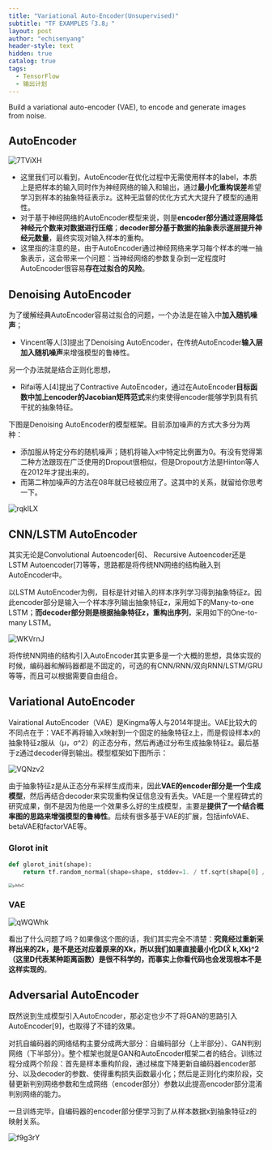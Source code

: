 ```yaml
---
title: "Variational Auto-Encoder(Unsupervised)"
subtitle: "TF EXAMPLES「3.8」"
layout: post
author: "echisenyang"
header-style: text
hidden: true
catalog: true
tags:
  - TensorFlow
  - 输出计划
---
```




Build a variational auto-encoder (VAE), to encode and generate images from noise.

## AutoEncoder

![7TViXH](https://gitee.com/echisenyang/GiteeForUpicUse/raw/master/uPic/7TViXH.jpg)

- 这里我们可以看到，AutoEncoder在优化过程中无需使用样本的label，本质上是把样本的输入同时作为神经网络的输入和输出，通过**最小化重构误差**希望学习到样本的抽象特征表示z。这种无监督的优化方式大大提升了模型的通用性。
- 对于基于神经网络的AutoEncoder模型来说，则是**encoder部分通过逐层降低神经元个数来对数据进行压缩**；**decoder部分基于数据的抽象表示逐层提升神经元数量**，最终实现对输入样本的重构。
- 这里指的注意的是，由于AutoEncoder通过神经网络来学习每个样本的唯一抽象表示，这会带来一个问题：当神经网络的参数复杂到一定程度时AutoEncoder很容易**存在过拟合的风险**。



## Denoising AutoEncoder

为了缓解经典AutoEncoder容易过拟合的问题，一个办法是在输入中**加入随机噪声**；

- Vincent等人[3]提出了Denoising AutoEncoder，在传统AutoEncoder**输入层加入随机噪声**来增强模型的鲁棒性。

另一个办法就是结合正则化思想，

- Rifai等人[4]提出了Contractive AutoEncoder，通过在AutoEncoder**目标函数中加上encoder的Jacobian矩阵范式**来约束使得encoder能够学到具有抗干扰的抽象特征。

下图是Denoising AutoEncoder的模型框架。目前添加噪声的方式大多分为两种：

- 添加服从特定分布的随机噪声；随机将输入x中特定比例置为0。有没有觉得第二种方法跟现在广泛使用的Dropout很相似，但是Dropout方法是Hinton等人在2012年才提出来的，
- 而第二种加噪声的方法在08年就已经被应用了。这其中的关系，就留给你思考一下。

![rqklLX](https://gitee.com/echisenyang/GiteeForUpicUse/raw/master/uPic/rqklLX.jpg)



## CNN/LSTM AutoEncoder

其实无论是Convolutional Autoencoder[6]、 Recursive Autoencoder还是LSTM Autoencoder[7]等等，思路都是将传统NN网络的结构融入到AutoEncoder中。

以LSTM AutoEncoder为例，目标是针对输入的样本序列学习得到抽象特征z。因此encoder部分是输入一个样本序列输出抽象特征z，采用如下的Many-to-one LSTM；**而decoder部分则是根据抽象特征z，重构出序列**，采用如下的One-to-many LSTM。

![WKVrnJ](https://gitee.com/echisenyang/GiteeForUpicUse/raw/master/uPic/WKVrnJ.jpg)

将传统NN网络的结构引入AutoEncoder其实更多是一个大概的思想，具体实现的时候，编码器和解码器都是不固定的，可选的有CNN/RNN/双向RNN/LSTM/GRU等等，而且可以根据需要自由组合。

## Variational AutoEncoder

Vairational AutoEncoder（VAE）是Kingma等人与2014年提出。VAE比较大的不同点在于：VAE不再将输入x映射到一个固定的抽象特征z上，而是假设样本x的抽象特征z服从（μ，σ^2）的正态分布，然后再通过分布生成抽象特征z。最后基于z通过decoder得到输出。模型框架如下图所示：

![VQNzv2](https://gitee.com/echisenyang/GiteeForUpicUse/raw/master/uPic/VQNzv2.jpg)

由于抽象特征z是从正态分布采样生成而来，因此**VAE的encoder部分是一个生成模型**，然后再结合decoder来实现重构保证信息没有丢失。VAE是一个里程碑式的研究成果，倒不是因为他是一个效果多么好的生成模型，主要是**提供了一个结合概率图的思路来增强模型的鲁棒性**。后续有很多基于VAE的扩展，包括infoVAE、betaVAE和factorVAE等。

### Glorot init

```python
def glorot_init(shape):
    return tf.random_normal(shape=shape, stddev=1. / tf.sqrt(shape[0] / 2.))
```



<img src="https://gitee.com/echisenyang/GiteeForUpicUse/raw/master/uPic/yJt4xC.png" alt="yJt4xC" style="zoom:50%;" />

### VAE

![qWQWhk](https://gitee.com/echisenyang/GiteeForUpicUse/raw/master/uPic/qWQWhk.jpg)

看出了什么问题了吗？如果像这个图的话，我们其实完全不清楚：**究竟经过重新采样出来的Zk，是不是还对应着原来的Xk，所以我们如果直接最小化D(X̂ k,Xk)^2（这里D代表某种距离函数）是很不科学的，而事实上你看代码也会发现根本不是这样实现的**。





## Adversarial AutoEncoder

既然说到生成模型引入AutoEncoder，那必定也少不了将GAN的思路引入AutoEncoder[9]，也取得了不错的效果。

对抗自编码器的网络结构主要分成两大部分：自编码部分（上半部分）、GAN判别网络（下半部分）。整个框架也就是GAN和AutoEncoder框架二者的结合。训练过程分成两个阶段：首先是样本重构阶段，通过梯度下降更新自编码器encoder部分、以及decoder的参数、使得重构损失函数最小化；然后是正则化约束阶段，交替更新判别网络参数和生成网络（encoder部分）参数以此提高encoder部分混淆判别网络的能力。

一旦训练完毕，自编码器的encoder部分便学习到了从样本数据x到抽象特征z的映射关系。

![f9g3rY](https://gitee.com/echisenyang/GiteeForUpicUse/raw/master/uPic/f9g3rY.jpg)


